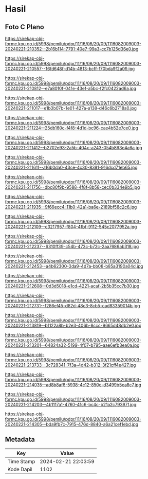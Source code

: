 # Hasil

## Foto C Plano

https://sirekap-obj-formc.kpu.go.id/5998/pemilu/pdpr/11/16/08/20/09/1116082009003-20240221-210352--2b16b114-7791-40e7-99a3-cc7b125d36e0.jpg

https://sirekap-obj-formc.kpu.go.id/5998/pemilu/pdpr/11/16/08/20/09/1116082009003-20240221-210557--16fd648f-d14b-4813-bcff-f70bda9f2a09.jpg

https://sirekap-obj-formc.kpu.go.id/5998/pemilu/pdpr/11/16/08/20/09/1116082009003-20240221-210812--e7a8010f-041e-43ef-a5bc-f2fc0422ad6a.jpg

https://sirekap-obj-formc.kpu.go.id/5998/pemilu/pdpr/11/16/08/20/09/1116082009003-20240221-211017--e1b3b07b-1e01-427a-a138-d46c6b2718a0.jpg

https://sirekap-obj-formc.kpu.go.id/5998/pemilu/pdpr/11/16/08/20/09/1116082009003-20240221-211224--25db160c-f4f8-4d1d-bc96-cae4b52e7ce0.jpg

https://sirekap-obj-formc.kpu.go.id/5998/pemilu/pdpr/11/16/08/20/09/1116082009003-20240221-211412--b2702e93-2a5b-404c-a243-054b863e4a6a.jpg

https://sirekap-obj-formc.kpu.go.id/5998/pemilu/pdpr/11/16/08/20/09/1116082009003-20240221-211611--a16b0da0-43ce-4c30-8381-916dcd71eb65.jpg

https://sirekap-obj-formc.kpu.go.id/5998/pemilu/pdpr/11/16/08/20/09/1116082009003-20240221-211756--dbc80f9b-9588-4f8f-8b58-cec0b334e9b5.jpg

https://sirekap-obj-formc.kpu.go.id/5998/pemilu/pdpr/11/16/08/20/09/1116082009003-20240221-211935--9f69ecc4-11b0-42a1-ba6e-2189bf58c2c6.jpg

https://sirekap-obj-formc.kpu.go.id/5998/pemilu/pdpr/11/16/08/20/09/1116082009003-20240221-212109--c3217957-f804-4fbf-9112-545c2077952a.jpg

https://sirekap-obj-formc.kpu.go.id/5998/pemilu/pdpr/11/16/08/20/09/1116082009003-20240221-212237--6310ff39-c54b-473c-b72c-2aa7686ab318.jpg

https://sirekap-obj-formc.kpu.go.id/5998/pemilu/pdpr/11/16/08/20/09/1116082009003-20240221-212453--a4b62300-3da9-4d7a-bb08-b85a3190a04d.jpg

https://sirekap-obj-formc.kpu.go.id/5998/pemilu/pdpr/11/16/08/20/09/1116082009003-20240221-212608--0d3d5018-e1cd-4221-acaf-2b5b35cc7b30.jpg

https://sirekap-obj-formc.kpu.go.id/5998/pemilu/pdpr/11/16/08/20/09/1116082009003-20240221-212731--f286ef45-d82d-48c3-8cb5-cad83359014b.jpg

https://sirekap-obj-formc.kpu.go.id/5998/pemilu/pdpr/11/16/08/20/09/1116082009003-20240221-213819--b1122a8b-b2e3-406b-8ccc-9665d48db2e0.jpg

https://sirekap-obj-formc.kpu.go.id/5998/pemilu/pdpr/11/16/08/20/09/1116082009003-20240221-213201--64824a32-5199-4f07-b795-aae6efb3ea0a.jpg

https://sirekap-obj-formc.kpu.go.id/5998/pemilu/pdpr/11/16/08/20/09/1116082009003-20240221-213733--3c728341-7f3a-4d42-b312-3f21cff4e427.jpg

https://sirekap-obj-formc.kpu.go.id/5998/pemilu/pdpr/11/16/08/20/09/1116082009003-20240221-214035--ad8b8af6-5938-4c12-850c-d3499b5ea8c7.jpg

https://sirekap-obj-formc.kpu.go.id/5998/pemilu/pdpr/11/16/08/20/09/1116082009003-20240221-214203--4b1117a1-4760-41c6-bc4c-b21a2c79397f.jpg

https://sirekap-obj-formc.kpu.go.id/5998/pemilu/pdpr/11/16/08/20/09/1116082009003-20240221-214305--bda9fb7c-7915-476d-8840-a6a21cef1ebd.jpg


## Metadata

| Key        | Value               |
| ---------- | ------------------- |
| Time Stamp | 2024-02-21 22:03:59 |
| Kode Dapil | 1102                |



